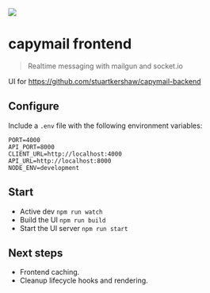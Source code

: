 <img src="https://i.pinimg.com/originals/53/b8/68/53b8686a18b7b0f34c7c6165336f8dc4.jpg" />

capymail frontend
===
> Realtime messaging with mailgun and socket.io

UI for https://github.com/stuartkershaw/capymail-backend

## Configure

Include a `.env` file with the following environment variables:

```
PORT=4000
API_PORT=8000
CLIENT_URL=http://localhost:4000
API_URL=http://localhost:8000
NODE_ENV=development
```

## Start

* Active dev `npm run watch`
* Build the UI `npm run build`
* Start the UI server `npm run start`

## Next steps
* Frontend caching.
* Cleanup lifecycle hooks and rendering.
